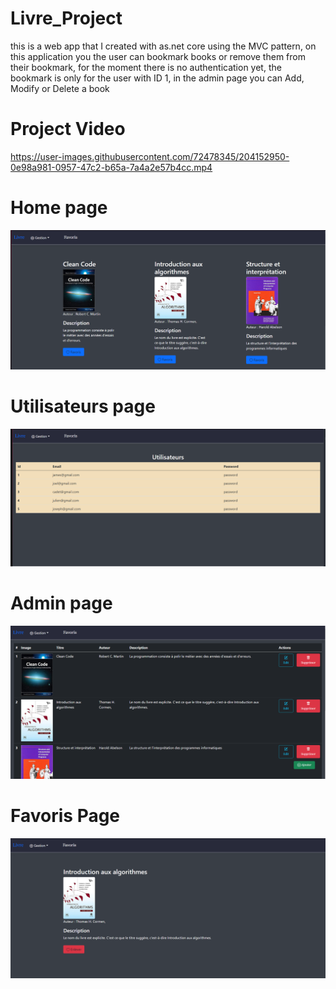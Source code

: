 # Livre_Project

this is a web app that I created with as.net core using the MVC pattern, on this application you the user can bookmark books or remove them from their bookmark, for the moment there is no authentication yet, the bookmark is only for the user with ID 1, in the admin page you can Add, Modify or Delete a book

# Project Video
https://user-images.githubusercontent.com/72478345/204152950-0e98a981-0957-47c2-b65a-7a4a2e57b4cc.mp4


# Home page
<img src="/images/home.png">

# Utilisateurs page
<img src="/images/utilisateurs.png">

# Admin page 
<img src="/images/admin.png">

# Favoris Page
<img src="/images/favoris.png">





